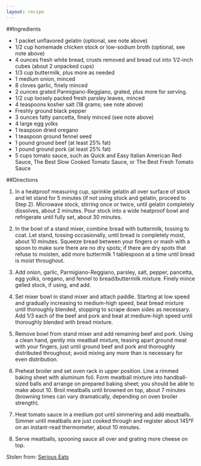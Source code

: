 ```yaml
---
layout: recipe
---
```


##Ingredients

 - 1 packet unflavored gelatin (optional, see note above)
 - 1/2 cup homemade chicken stock or low-sodium broth (optional, see note above)
 - 4 ounces fresh white bread, crusts removed and bread cut into 1/2-inch cubes (about 2 unpacked cups)
 - 1/3 cup buttermilk, plus more as needed
 - 1 medium onion, minced
 - 8 cloves garlic, finely minced
 - 2 ounces grated Parmigiano-Reggiano, grated, plus more for serving.
 - 1/2 cup loosely packed fresh parsley leaves, minced
 - 4 teaspoons kosher salt (18 grams; see note above)
 - Freshly ground black pepper
 - 3 ounces fatty pancetta, finely minced (see note above)
 - 4 large egg yolks
 - 1 teaspoon dried oregano
 - 1 teaspoon ground fennel seed
 - 1 pound ground beef (at least 25% fat)
 - 1 pound ground pork (at least 25% fat)
 - 5 cups tomato sauce, such as Quick and Easy Italian American Red Sauce, The Best Slow Cooked Tomato Sauce, or The Best Fresh Tomato Sauce

##Directions

1. In a heatproof measuring cup, sprinkle gelatin all over surface of stock and let stand for 5 minutes (if not using stock and gelatin, proceed to Step 2). Microwave stock, stirring once or twice, until gelatin completely dissolves, about 2 minutes. Pour stock into a wide heatproof bowl and refrigerate until fully set, about 30 minutes.

2. In the bowl of a stand mixer, combine bread with buttermilk, tossing to coat. Let stand, tossing occasionally, until bread is completely moist, about 10 minutes. Squeeze bread between your fingers or mash with a spoon to make sure there are no dry spots; if there are dry spots that refuse to moisten, add more buttermilk 1 tablespoon at a time until bread is moist throughout.

3. Add onion, garlic, Parmigiano-Reggiano, parsley, salt, pepper, pancetta, egg yolks, oregano, and fennel to bread/buttermilk mixture. Finely mince gelled stock, if using, and add.

4. Set mixer bowl in stand mixer and attach paddle. Starting at low speed and gradually increasing to medium-high speed, beat bread mixture until thoroughly blended, stopping to scrape down sides as necessary. Add 1/3 each of the beef and pork and beat at medium-high speed until thoroughly blended with bread mixture.

5. Remove bowl from stand mixer and add remaining beef and pork. Using a clean hand, gently mix meatball mixture, teasing apart ground meat with your fingers, just until ground beef and pork and thoroughly distributed throughout; avoid mixing any more than is necessary for even distribution.

6. Preheat broiler and set oven rack in upper position. Line a rimmed baking sheet with aluminum foil. Form meatball mixture into handball-sized balls and arrange on prepared baking sheet; you should be able to make about 10. Broil meatballs until browned on top, about 7 minutes (browning times can vary dramatically, depending on oven broiler strength).

7. Heat tomato sauce in a medium pot until simmering and add meatballs. Simmer until meatballs are just cooked through and register about 145°F on an instant-read thermometer, about 10 minutes.

8. Serve meatballs, spooning sauce all over and grating more cheese on top.

Stolen from: [Serious Eats](http://www.seriouseats.com/recipes/2015/01/italian-american-beef-pork-meatballs-red-tomato-sauce-recipe.html)
